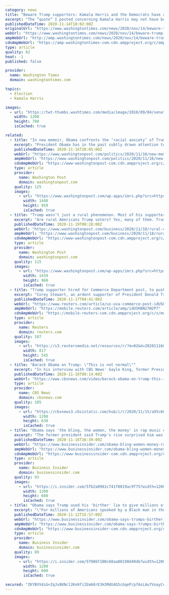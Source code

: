 ```yaml
---
category: news
title: "Beware Trump supporters: Kamala Harris and the Democrats have a list, and that's a fact"
excerpt: "The “quote” I posted concerning Kamala Harris may not have been accurate. But all these other comments are. And here’s something else that is entirely true, Sen. Harris’ silence."
publishedDateTime: 2020-11-14T18:02:00Z
originalUrl: "https://www.washingtontimes.com/news/2020/nov/14/beware-trump-supporters-kamala-harris-and-the-demo/"
webUrl: "https://www.washingtontimes.com/news/2020/nov/14/beware-trump-supporters-kamala-harris-and-the-demo/"
ampWebUrl: "http://amp.washingtontimes.com/news/2020/nov/14/beware-trump-supporters-kamala-harris-and-the-demo/"
cdnAmpWebUrl: "https://amp-washingtontimes-com.cdn.ampproject.org/c/amp.washingtontimes.com/news/2020/nov/14/beware-trump-supporters-kamala-harris-and-the-demo/"
type: article
quality: 82
heat: -1
published: false

provider:
  name: Washington Times
  domain: washingtontimes.com

topics:
  - Election
  - Kamala Harris

images:
  - url: "https://twt-thumbs.washtimes.com/media/image/2018/09/04/senate_supreme_court_99507_c0-228-5472-3420_s1200x700.jpg?f89739662670662341638fe34403095f75f3e118"
    width: 1200
    height: 700
    isCached: true

related:
  - title: "In new memoir, Obama confronts the ‘racial anxiety’ of Trump supporters"
    excerpt: "President Obama has in the past subtly drawn attention to the racial resentment his successor peddles. One notable example was Obama appearing to endorse a Post op-ed written by his former Black staffers criticizing Trump for telling Black American lawmakers critical of his administration to “go back” to wherever they came from."
    publishedDateTime: 2020-11-16T20:05:00Z
    webUrl: "https://www.washingtonpost.com/politics/2020/11/16/new-memoir-obama-confronts-racial-anxiety-trump-supporters/"
    ampWebUrl: "https://www.washingtonpost.com/politics/2020/11/16/new-memoir-obama-confronts-racial-anxiety-trump-supporters/?outputType=amp"
    cdnAmpWebUrl: "https://www-washingtonpost-com.cdn.ampproject.org/c/s/www.washingtonpost.com/politics/2020/11/16/new-memoir-obama-confronts-racial-anxiety-trump-supporters/?outputType=amp"
    type: article
    provider:
      name: Washington Post
      domain: washingtonpost.com
    quality: 125
    images:
      - url: "https://www.washingtonpost.com/wp-apps/imrs.php?src=https://arc-anglerfish-washpost-prod-washpost.s3.amazonaws.com/public/SDYORXA5PQI6XLKTJQP5USMQPU.jpg&w=1440"
        width: 1440
        height: 959
        isCached: true
  - title: "Trump wasn’t just a rural phenomenon. Most of his supporters come from cities and suburbs."
    excerpt: "Are rural Americans Trump voters? Yes, many of them. Trump voters outnumber voters who supported Joe Biden 2 to 1 in rural counties. But are all Trump voters rural? Absolutely not. Voters in rural America accounted for less than a fifth of all votes cast for him."
    publishedDateTime: 2020-11-19T00:28:00Z
    webUrl: "https://www.washingtonpost.com/business/2020/11/18/rural-city-trump-voters/"
    ampWebUrl: "https://www.washingtonpost.com/business/2020/11/18/rural-city-trump-voters/?outputType=amp"
    cdnAmpWebUrl: "https://www-washingtonpost-com.cdn.ampproject.org/c/s/www.washingtonpost.com/business/2020/11/18/rural-city-trump-voters/?outputType=amp"
    type: article
    provider:
      name: Washington Post
      domain: washingtonpost.com
    quality: 115
    images:
      - url: "https://www.washingtonpost.com/wp-apps/imrs.php?src=https://arc-anglerfish-washpost-prod-washpost.s3.amazonaws.com/public/JTWKQIEDW4I6TNMF4NVRNJJRVI.jpg&w=1440"
        width: 1439
        height: 960
        isCached: true
  - title: "Trump supporter hired for Commerce Department post, to push hardline China policies until January: sources"
    excerpt: "Corey Stewart, an ardent supporter of President Donald Trump, has been named to a newly created senior post at the U.S. Department of Commerce, where he can help push through hardline policies on China before the end of the administration,"
    publishedDateTime: 2020-11-17T04:41:00Z
    webUrl: "https://www.reuters.com/article/us-usa-commerce-post-idUSKBN27W2P7"
    ampWebUrl: "https://mobile.reuters.com/article/amp/idUSKBN27W2P7"
    cdnAmpWebUrl: "https://mobile-reuters-com.cdn.ampproject.org/c/s/mobile.reuters.com/article/amp/idUSKBN27W2P7"
    type: article
    provider:
      name: Reuters
      domain: reuters.com
    quality: 107
    images:
      - url: "https://s3.reutersmedia.net/resources/r/?m=02&d=20201116&t=2&i=1541407697&w=&fh=545px&fw=&ll=&pl=&sq=&r=LYNXMPEGAF1HK"
        width: 817
        height: 545
        isCached: true
  - title: "Barack Obama on Trump: \"This is not normal\""
    excerpt: "In his interview with CBS News' Gayle King, former President Barack Obama comments on Election 2020, and President Donald Trump's allegations, without evidence, that his election loss was due to fraud."
    publishedDateTime: 2020-11-16T00:14:00Z
    webUrl: "https://www.cbsnews.com/video/barack-obama-on-trump-this-is-not-normal/"
    type: article
    provider:
      name: CBS News
      domain: cbsnews.com
    quality: 105
    images:
      - url: "https://cbsnews3.cbsistatic.com/hub/i/r/2020/11/15/a95c601d-ee80-4f64-a4fb-a5f7e5d7ba46/thumbnail/1200x630/339301e5a15b8b557ecccc191db80c77/1115-sunmo-obama-normal-588504-640x360.jpg"
        width: 1200
        height: 630
        isCached: true
  - title: "Obama says 'the bling, the women, the money' in rap music could explain Trump's increased appeal to some rappers and Black male voters"
    excerpt: "The former president said Trump's rise surprised him was because \"I don't watch a lot of TV. I certainly don't watch reality shows.\""
    publishedDateTime: 2020-11-16T16:39:00Z
    webUrl: "https://www.businessinsider.com/obama-bling-women-money-rap-quote-trump-black-voters-atlantic-2020-11"
    ampWebUrl: "https://www.businessinsider.com/obama-bling-women-money-rap-quote-trump-black-voters-atlantic-2020-11?amp"
    cdnAmpWebUrl: "https://www-businessinsider-com.cdn.ampproject.org/c/s/www.businessinsider.com/obama-bling-women-money-rap-quote-trump-black-voters-atlantic-2020-11?amp"
    type: article
    provider:
      name: Business Insider
      domain: businessinsider.com
    quality: 93
    images:
      - url: "https://i.insider.com/5fb2a0961c741f0019ac9f75?width=1200&format=jpeg"
        width: 1200
        height: 600
        isCached: true
  - title: "Obama says Trump used his 'birther' lie to give millions of white Americans 'spooked' by a Black president an 'elixir for their racial anxiety'"
    excerpt: "\"For millions of Americans spooked by a Black man in the White House, he promised an elixir for their racial anxiety,\" Obama writes of Trump."
    publishedDateTime: 2020-11-12T15:57:00Z
    webUrl: "https://www.businessinsider.com/obama-says-trumps-birther-lie-weaponized-white-americans-racism-2020-11"
    ampWebUrl: "https://www.businessinsider.com/obama-says-trumps-birther-lie-weaponized-white-americans-racism-2020-11?amp"
    cdnAmpWebUrl: "https://www-businessinsider-com.cdn.ampproject.org/c/s/www.businessinsider.com/obama-says-trumps-birther-lie-weaponized-white-americans-racism-2020-11?amp"
    type: article
    provider:
      name: Business Insider
      domain: businessinsider.com
    quality: 89
    images:
      - url: "https://i.insider.com/5f986f100c60aa00190d49db?width=1200&format=jpeg"
        width: 1200
        height: 600
        isCached: true

secured: "ZKYBVV4iG+ZqJv8KNcl2Kn0fiIEm68rE3H3MdU4G5cGqeP/pfAsLAu7VoayCehuqlroF8cvqh5pOJ1IdaTMadMVVb9DRj9oOlVkV2z1sS+YCqcnOjILJYzbw48wKuzGVWCLdg9w07/rb/I+7uNuIP5QtISPmr3wABHijgc+jETvXhlyNEuO+uoXV9/0NtllTWY38uMSpNCL6fPsgES2aJh+WeG3KmsZBDpjfUasSQb7AuHz+4UEXj9SxTdT4XumnYWGkZdC98PP/wWrs9TGTuj5/iMp8c8ZIXV0AwotkZ/Wml4JrOqh775k1LhrdVSLsrFd+zBBML8dKKGMKQLd6JWFDircX5/6TwAnrG9H71S8=;M9k4aUPWKrvm0APxOEfVNw=="
---
```


